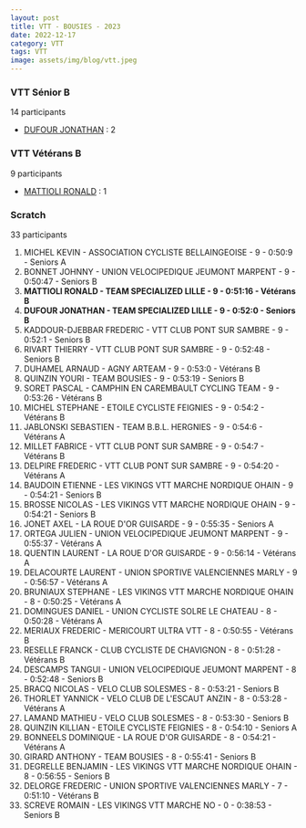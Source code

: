 ```yaml
---
layout: post
title: VTT - BOUSIES - 2023
date: 2022-12-17
category: VTT
tags: VTT
image: assets/img/blog/vtt.jpeg
---
```


### VTT Sénior B
14 participants
- [DUFOUR JONATHAN](https://teamspecializedlille.github.io/works/dufourjonathan) : 2

### VTT Vétérans B
9 participants
- [MATTIOLI RONALD](https://teamspecializedlille.github.io/works/mattiolironald) : 1

### Scratch
33 participants
1. MICHEL KEVIN - ASSOCIATION CYCLISTE BELLAINGEOISE - 9 - 0:50:9 - Seniors A
2. BONNET JOHNNY - UNION VELOCIPEDIQUE JEUMONT MARPENT - 9 - 0:50:47 - Seniors B
3. **MATTIOLI RONALD - TEAM SPECIALIZED LILLE - 9 - 0:51:16 - Vétérans B**
4. **DUFOUR JONATHAN - TEAM SPECIALIZED LILLE - 9 - 0:52:0 - Seniors B**
5. KADDOUR-DJEBBAR FREDERIC - VTT  CLUB PONT SUR SAMBRE - 9 - 0:52:1 - Seniors B
6. RIVART THIERRY - VTT  CLUB PONT SUR SAMBRE - 9 - 0:52:48 - Seniors B
7. DUHAMEL ARNAUD - AGNY ARTEAM - 9 - 0:53:0 - Vétérans B
8. QUINZIN YOURI - TEAM BOUSIES - 9 - 0:53:19 - Seniors B
9. SORET PASCAL - CAMPHIN EN CAREMBAULT CYCLING TEAM - 9 - 0:53:26 - Vétérans B
10. MICHEL STEPHANE - ETOILE CYCLISTE FEIGNIES - 9 - 0:54:2 - Vétérans B
11. JABLONSKI SEBASTIEN - TEAM B.B.L. HERGNIES - 9 - 0:54:6 - Vétérans A
12. MILLET FABRICE - VTT  CLUB PONT SUR SAMBRE - 9 - 0:54:7 - Vétérans B
13. DELPIRE FREDERIC - VTT  CLUB PONT SUR SAMBRE - 9 - 0:54:20 - Vétérans A
14. BAUDOIN ETIENNE - LES VIKINGS VTT MARCHE NORDIQUE OHAIN - 9 - 0:54:21 - Seniors B
15. BROSSE NICOLAS - LES VIKINGS VTT MARCHE NORDIQUE OHAIN - 9 - 0:54:21 - Seniors B
16. JONET AXEL - LA ROUE D'OR GUISARDE - 9 - 0:55:35 - Seniors A
17. ORTEGA JULIEN - UNION VELOCIPEDIQUE JEUMONT MARPENT - 9 - 0:55:37 - Vétérans A
18. QUENTIN LAURENT - LA ROUE D'OR GUISARDE - 9 - 0:56:14 - Vétérans A
19. DELACOURTE LAURENT - UNION SPORTIVE VALENCIENNES MARLY - 9 - 0:56:57 - Vétérans A
20. BRUNIAUX STEPHANE - LES VIKINGS VTT MARCHE NORDIQUE OHAIN - 8 - 0:50:25 - Vétérans A
21. DOMINGUES DANIEL - UNION CYCLISTE SOLRE LE CHATEAU - 8 - 0:50:28 - Vétérans A
22. MERIAUX FREDERIC - MERICOURT ULTRA VTT - 8 - 0:50:55 - Vétérans B
23. RESELLE FRANCK - CLUB CYCLISTE DE CHAVIGNON - 8 - 0:51:28 - Vétérans B
24. DESCAMPS TANGUI - UNION VELOCIPEDIQUE JEUMONT MARPENT - 8 - 0:52:48 - Seniors B
25. BRACQ NICOLAS - VELO CLUB SOLESMES - 8 - 0:53:21 - Seniors B
26. THORLET YANNICK - VELO CLUB DE L'ESCAUT ANZIN - 8 - 0:53:28 - Vétérans A
27. LAMAND MATHIEU - VELO CLUB SOLESMES - 8 - 0:53:30 - Seniors B
28. QUINZIN KILLIAN - ETOILE CYCLISTE FEIGNIES - 8 - 0:54:10 - Seniors A
29. BONNEELS DOMINIQUE - LA ROUE D'OR GUISARDE - 8 - 0:54:21 - Vétérans A
30. GIRARD ANTHONY - TEAM BOUSIES - 8 - 0:55:41 - Seniors B
31. DEGRELLE BENJAMIN - LES VIKINGS VTT MARCHE NORDIQUE OHAIN - 8 - 0:56:55 - Seniors B
32. DELORGE FREDERIC - UNION SPORTIVE VALENCIENNES MARLY - 7 - 0:51:10 - Vétérans B
33. SCREVE ROMAIN - LES VIKINGS VTT MARCHE NO - 0 - 0:38:53 - Seniors B
